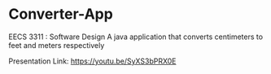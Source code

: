 # Converter-App
EECS 3311 : Software Design
A java application that converts centimeters to feet and meters respectively

Presentation Link: https://youtu.be/SyXS3bPRX0E

